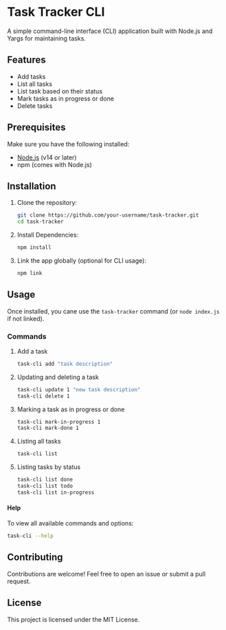 # Task Tracker CLI

A simple command-line interface (CLI) application built with Node.js and Yargs for maintaining tasks.

## Features

- Add tasks
- List all tasks
- List task based on their status
- Mark tasks as in progress or done
- Delete tasks

## Prerequisites

Make sure you have the following installed:
- [Node.js](https://nodejs.org/) (v14 or later)
- npm (comes with Node.js)

## Installation

1. Clone the repository:

    ```bash
    git clone https://github.com/your-username/task-tracker.git  
    cd task-tracker  
    ```

2. Install Dependencies:

    ```bash
    npm install  
    ```

3. Link the app globally (optional for CLI usage):

    ```bash
    npm link  
    ```

## Usage

Once installed, you cane use the `task-tracker` command (or `node index.js` if not linked).

### Commands

1. Add a task

    ```bash
    task-cli add "task description"
    ```

2. Updating and deleting a task

    ```bash
    task-cli update 1 "new task description"
    task-cli delete 1
    ```

3. Marking a task as in progress or done

    ```bash
    task-cli mark-in-progress 1
    task-cli mark-done 1
    ```

4. Listing all tasks 

    ```bash
    task-cli list
    ```

5. Listing tasks by status

    ```bash
    task-cli list done
    task-cli list todo
    task-cli list in-progress
    ```
#### Help
To view all available commands and options:
```bash
task-cli --help
```

## Contributing
Contributions are welcome! Feel free to open an issue or submit a pull request.

## License
This project is licensed under the MIT License.